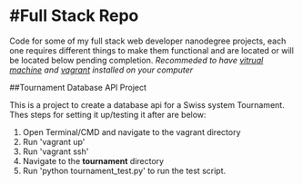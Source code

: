 #Full Stack Repo
=============

Code for some of my full stack web developer nanodegree projects, each one requires different things to make them functional and are located or will be located below pending completion. *Recommeded to have [vitrual machine](https://www.virtualbox.org/wiki/Downloads) and [vagrant](https://www.vagrantup.com/downloads.html) installed on your computer*

##Tournament Database API Project

This is a project to create a database api for a Swiss system Tournament. Thes steps for setting it up/testing it after are below:
1. Open Terminal/CMD and navigate to the vagrant directory
2. Run 'vagrant up'
3. Run 'vagrant ssh'
4. Navigate to the **tournament** directory
5. Run 'python tournament_test.py' to run the test script.
